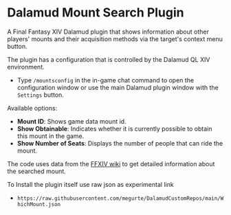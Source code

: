 # Dalamud Mount Search Plugin
A Final Fantasy XIV Dalamud plugin that shows information about other players' mounts and their acquisition methods via the target's context menu button.

The plugin has a configuration that is controlled by the Dalamud QL XIV environment.
* Type `/mountsconfig` in the in-game chat command to open the configuration window or use the main Dalamud plugin window with the `Settings` button.

Available options:
* **Mount ID**: Shows game data mount id.
* **Show Obtainable**: Indicates whether it is currently possible to obtain this mount in the game.
* **Show Number of Seats**: Displays the number of people that can ride the mount.

The code uses data from the [FFXIV wiki](https://ffxiv.consolegameswiki.com/wiki/FF14_Wiki) to get detailed information about the searched mount.

To Install the plugin itself use raw json as experimental link
* `https://raw.githubusercontent.com/megurte/DalamudCustomRepos/main/WhichMount.json`
